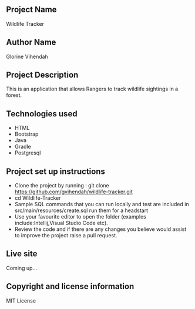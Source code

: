## Project Name
Wildlife Tracker

## Author Name
Glorine Vihendah

## Project Description
This is an application that allows Rangers to track wildlife sightings in a forest.

## Technologies used
- HTML
- Bootstrap
- Java
- Gradle
- Postgresql
## Project set up instructions
- Clone the project by running : git clone https://github.com/gvihendah/wildlife-tracker.git
- cd Wildlife-Tracker
- Sample SQL commands that you can run locally and test are included in src/main/resources/create.sql run them for a headstart
- Use your favourite editor to open the folder (examples include:Intellij,Visual Studio Code etc).
- Review the code and if there are any changes you believe would assist to improve the project raise a pull request.

## Live site
Coming up...

## Copyright and license information
MIT License
